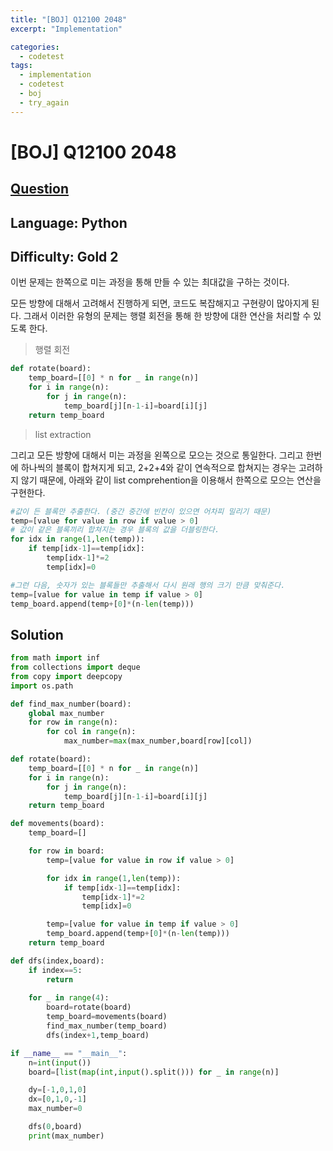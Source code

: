 ```yaml
---
title: "[BOJ] Q12100 2048"
excerpt: "Implementation"

categories:
  - codetest
tags:
  - implementation
  - codetest
  - boj
  - try_again
---
```

# [BOJ] Q12100 2048
## [Question](https://www.acmicpc.net/problem/12100)
## Language: Python
## Difficulty: Gold 2

이번 문제는 한쪽으로 미는 과정을 통해 만들 수 있는 최대값을 구하는 것이다.

모든 방향에 대해서 고려해서 진행하게 되면, 코드도 복잡해지고 구현량이 많아지게 된다. 그래서 이러한 유형의 문제는 행렬 회전을 통해 한 방향에 대한 연산을 처리할 수 있도록 한다. 

> 행렬 회전

```python
def rotate(board):
    temp_board=[[0] * n for _ in range(n)]
    for i in range(n):
        for j in range(n):
            temp_board[j][n-1-i]=board[i][j]
    return temp_board
```

> list extraction

그리고 모든 방향에 대해서 미는 과정을 왼쪽으로 모으는 것으로 통일한다. 그리고 한번에 하나씩의 블록이 합쳐지게 되고, 2+2+4와 같이 연속적으로 합쳐지는 경우는 고려하지 않기 때문에, 아래와 같이 list comprehention을 이용해서 한쪽으로 모으는 연산을 구현한다.

```python
#값이 든 블록만 추출한다. (중간 중간에 빈칸이 있으면 어차피 밀리기 때문)
temp=[value for value in row if value > 0]
# 값이 같은 블록끼리 합쳐지는 경우 블록의 값을 더블링한다.
for idx in range(1,len(temp)):
    if temp[idx-1]==temp[idx]:
        temp[idx-1]*=2
        temp[idx]=0

#그런 다음, 숫자가 있는 블록들만 추출해서 다시 원래 행의 크기 만큼 맞춰준다.
temp=[value for value in temp if value > 0]
temp_board.append(temp+[0]*(n-len(temp)))
```

## Solution

```python
from math import inf
from collections import deque
from copy import deepcopy
import os.path

def find_max_number(board):
    global max_number
    for row in range(n):
        for col in range(n):
            max_number=max(max_number,board[row][col])

def rotate(board):
    temp_board=[[0] * n for _ in range(n)]
    for i in range(n):
        for j in range(n):
            temp_board[j][n-1-i]=board[i][j]
    return temp_board

def movements(board):
    temp_board=[]

    for row in board:
        temp=[value for value in row if value > 0]

        for idx in range(1,len(temp)):
            if temp[idx-1]==temp[idx]:
                temp[idx-1]*=2
                temp[idx]=0

        temp=[value for value in temp if value > 0]
        temp_board.append(temp+[0]*(n-len(temp)))
    return temp_board

def dfs(index,board):
    if index==5:
        return
    
    for _ in range(4):
        board=rotate(board)
        temp_board=movements(board)
        find_max_number(temp_board)
        dfs(index+1,temp_board)

if __name__ == "__main__":
    n=int(input())
    board=[list(map(int,input().split())) for _ in range(n)]

    dy=[-1,0,1,0]
    dx=[0,1,0,-1]
    max_number=0

    dfs(0,board)
    print(max_number)
    

```